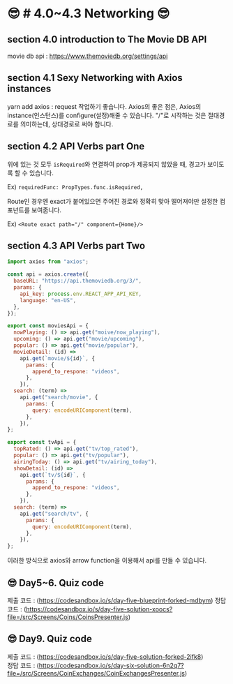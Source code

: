 # 😎 # 4.0~4.3 Networking 😎

## section 4.0 introduction to The Movie DB API

movie db api : <https://www.themoviedb.org/settings/api>

## section 4.1 Sexy Networking with Axios instances

yarn add axios : request 작업하기 좋습니다.
Axios의 좋은 점은, Axios의 instance(인스턴스)를 configure(설정)해줄 수 있습니다.
"/"로 시작하는 것은 절대경로를 의미하는데, 상대경로로 써야 합니다.

## section 4.2 API Verbs part One

위에 있는 것 모두 `isRequired`와 연결하여 prop가 제공되지 않았을 때, 경고가 보이도록 할 수 있습니다.

Ex) `requiredFunc: PropTypes.func.isRequired,`

Route인 경우엔 exact가 붙어있으면 주어진 경로와 정확히 맞아 떨어져야만 설정한 컴포넌트를 보여줍니다.

Ex) `<Route exact path="/" component={Home}/>`

## section 4.3 API Verbs part Two

```javascript
import axios from "axios";

const api = axios.create({
  baseURL: "https://api.themoviedb.org/3/",
  params: {
    api_key: process.env.REACT_APP_API_KEY,
    language: "en-US",
  },
});

export const moviesApi = {
  nowPlaying: () => api.get("moive/now_playing"),
  upcoming: () => api.get("movie/upcoming"),
  popular: () => api.get("movie/popular"),
  movieDetail: (id) =>
    api.get(`movie/${id}`, {
      params: {
        append_to_respone: "videos",
      },
    }),
  search: (term) =>
    api.get("search/movie", {
      params: {
        query: encodeURIComponent(term),
      },
    }),
};

export const tvApi = {
  topRated: () => api.get("tv/top_rated"),
  popular: () => api.get("tv/popular"),
  airingToday: () => api.get("tv/airing_today"),
  showDetail: (id) =>
    api.get(`tv/${id}`, {
      params: {
        append_to_respone: "videos",
      },
    }),
  search: (term) =>
    api.get("search/tv", {
      params: {
        query: encodeURIComponent(term),
      },
    }),
};
```

이러한 방식으로 axios와 arrow function을 이용해서 api를 만들 수 있습니다.

## 😎 Day5~6. Quiz code

제출 코드 : (https://codesandbox.io/s/day-five-blueprint-forked-mdbym)
정답 코드 : (https://codesandbox.io/s/day-five-solution-xoocs?file=/src/Screens/Coins/CoinsPresenter.js)

## 😎 Day9. Quiz code

제출 코드 : (https://codesandbox.io/s/day-five-solution-forked-2ifk8)  
정답 코드 : (https://codesandbox.io/s/day-six-solution-6n2q7?file=/src/Screens/CoinExchanges/CoinExchangesPresenter.js)
